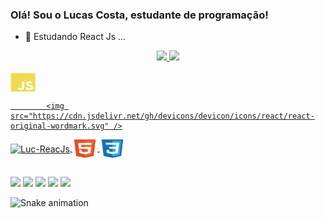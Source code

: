 ### Olá! Sou o Lucas Costa, estudante de programação!

- 🌱 Estudando React Js ...

<div align="center">
  <a href="https://github.com/luchtml">
  <img height="180em" src="https://github-readme-stats.vercel.app/api?username=luchtml&show_icons=true&theme=dracula&include_all_commits=true&count_private=true"/>
  <img height="180em" src="https://github-readme-stats.vercel.app/api/top-langs/?username=luchtml&layout=compact&langs_count=7&theme=dracula"/>
</div>



<div style="display: inline_block"><br>
  <img align="center" alt="Luc-Js" height="30" width="40" src="https://raw.githubusercontent.com/devicons/devicon/master/icons/javascript/javascript-plain.svg">

  
            <img src="https://cdn.jsdelivr.net/gh/devicons/devicon/icons/react/react-original-wordmark.svg" />
  <img align="center" alt="Luc-ReacJs" height="30" width="40" src="https://cdn.jsdelivr.net/gh/devicons/devicon/icons/react/react-original-wordmark.svg">        
  <img align="center" alt="Luc-HTML" height="30" width="40" src="https://raw.githubusercontent.com/devicons/devicon/master/icons/html5/html5-original.svg">
  <img align="center" alt="Luc-CSS" height="30" width="40" src="https://raw.githubusercontent.com/devicons/devicon/master/icons/css3/css3-original.svg">


</div>
  
  ##
  
  <div>
   <a href="https://instagram.com/lucdangerr" target="_blank"><img src="https://img.shields.io/badge/-Instagram-%23E4405F?style=for-the-badge&logo=instagram&logoColor=white" target="_blank"></a>
 	<a href="https://www.twitch.tv/lucdanger" target="_blank"><img src="https://img.shields.io/badge/Twitch-9146FF?style=for-the-badge&logo=twitch&logoColor=white" target="_blank"></a>
 <a href="https://discord.gg/mEaUjPySBs" target="_blank"><img src="https://img.shields.io/badge/Discord-7289DA?style=for-the-badge&logo=discord&logoColor=white" target="_blank"></a> 
  <a href = "mailto:luchtml5@gmail.com"><img src="https://img.shields.io/badge/-Gmail-%23333?style=for-the-badge&logo=gmail&logoColor=white" target="_blank"></a>
  <a href="https://www.linkedin.com/in/luchtml/" target="_blank"><img src="https://img.shields.io/badge/-LinkedIn-%230077B5?style=for-the-badge&logo=linkedin&logoColor=white" target="_blank"></a> </div>

  ![Snake animation](https://github.com/luchtml/luchtml/blob/output/github-contribution-grid-snake.svg)
